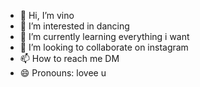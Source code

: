 - 👋 Hi, I’m vino
- 👀 I’m interested in dancing 
- 🌱 I’m currently learning everything i want
- 💞️ I’m looking to collaborate on instagram
- 📫 How to reach me DM
- 😄 Pronouns: lovee u

<!---
mabelvinn/mabelvinn is a ✨ special ✨ repository because its `README.md` (this file) appears on your GitHub profile.
You can click the Preview link to take a look at your changes.
--->
